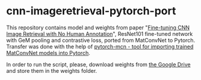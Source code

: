 # cnn-imageretrieval-pytorch-port
This repository contains model and weights from paper "[Fine-tuning CNN Image Retrieval with No Human Annotation](http://cmp.felk.cvut.cz/~radenfil/publications/Radenovic-TPAMI18.pdf)", ResNet101 fine-tuned network with GeM pooling and contrastive loss, ported from MatConvNet to Pytorch. Transfer was done with the help of [pytorch-mcn - tool for importing trained MatConvNet models into Pytorch](https://github.com/albanie/pytorch-mcn).

In order to run the script, please, download weights from [the Google Drive](https://drive.google.com/open?id=1l34OJrHueu_1ZKVNl_IbX4PlbV4f-1Ue) and store them in the weights folder.
